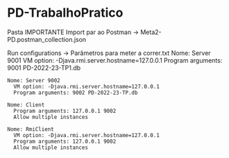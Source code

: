 # PD-TrabalhoPratico

Pasta IMPORTANTE
  Import par ao Postman -> Meta2-PD.postman_collection.json 
  
  Run configurations -> Parâmetros para meter a correr.txt
    Nome: Server 9001
      VM option: -Djava.rmi.server.hostname=127.0.0.1
      Program arguments: 9001 PD-2022-23-TP1.db

    Nome: Server 9002
      VM option: -Djava.rmi.server.hostname=127.0.0.1
      Program arguments: 9002 PD-2022-23-TP.db

    Nome: Client
      Program arguments: 127.0.0.1 9002
      Allow multiple instances

    Nome: RmiClient
      VM option: -Djava.rmi.server.hostname=127.0.0.1
      Program arguments: 127.0.0.1 9002
      Allow multiple instances


 
